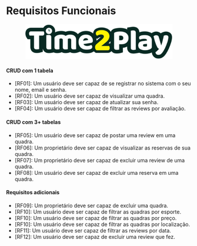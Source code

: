 # Requisitos Funcionais
<div align="center">
  <img src="../frontend/src/assets/logo-README.png" width="400" />
</div>

#### CRUD com 1 tabela

- [RF01]: Um usuário deve ser capaz de se registrar no sistema com o seu nome, email e senha.
- [RF02]: Um usuário deve ser capaz de visualizar uma quadra.
- [RF03]: Um usuário deve ser capaz de atualizar sua senha.
- [RF04]: Um usuário deve ser capaz de filtrar as reviews por avaliação.

#### CRUD com 3+ tabelas

- [RF05]: Um usuário deve ser capaz de postar uma review em uma quadra.
- [RF06]: Um proprietário deve ser capaz de visualizar as reservas de sua quadra.
- [RF07]: Um proprietário deve ser capaz de excluir uma review de uma quadra.
- [RF08]: Um usuário deve ser capaz de excluir uma reserva em uma quadra.

#### Requisitos adicionais

- [RF09]: Um proprietário deve ser capaz de excluir uma quadra.
- [RF10]: Um usuário deve ser capaz de filtrar as quadras por esporte.
- [RF10]: Um usuário deve ser capaz de filtrar as quadras por preço.
- [RF10]: Um usuário deve ser capaz de filtrar as quadras por localização.
- [RF11]: Um usuário deve ser capaz de filtrar as reviews por data.
- [RF12]: Um usuário deve ser capaz de excluir uma review que fez.